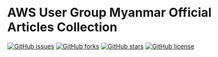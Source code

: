 # AWS User Group Myanmar Official Articles Collection 

[![GitHub issues](https://img.shields.io/github/issues/aws-user-group-myanmar-aws-ugm/awsugmm-articles)](https://github.com/aws-user-group-myanmar-aws-ugm/awsugmm-articles/issues)
[![GitHub forks](https://img.shields.io/github/forks/aws-user-group-myanmar-aws-ugm/awsugmm-articles)](https://github.com/aws-user-group-myanmar-aws-ugm/awsugmm-articles/network)
[![GitHub stars](https://img.shields.io/github/stars/aws-user-group-myanmar-aws-ugm/awsugmm-articles)](https://github.com/aws-user-group-myanmar-aws-ugm/awsugmm-articles/stargazers)
[![GitHub license](https://img.shields.io/github/license/aws-user-group-myanmar-aws-ugm/awsugmm-articles)](https://github.com/aws-user-group-myanmar-aws-ugm/awsugmm-articles/blob/master/LICENSE)
